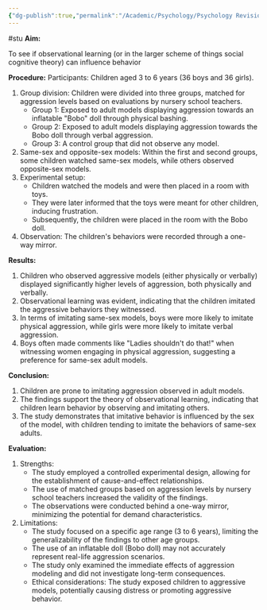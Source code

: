 ```yaml
---
{"dg-publish":true,"permalink":"/Academic/Psychology/Psychology Revision/Study/Bandura et al (1961)/"}
---
```


 #stu 
**Aim:**

To see if observational learning (or in the larger scheme of things social cognitive theory) can influence behavior

**Procedure:**
Participants: Children aged 3 to 6 years (36 boys and 36 girls).
1. Group division: Children were divided into three groups, matched for aggression levels based on evaluations by nursery school teachers.
    - Group 1: Exposed to adult models displaying aggression towards an inflatable "Bobo" doll through physical bashing.
    - Group 2: Exposed to adult models displaying aggression towards the Bobo doll through verbal aggression.
    - Group 3: A control group that did not observe any model.
2. Same-sex and opposite-sex models: Within the first and second groups, some children watched same-sex models, while others observed opposite-sex models.
3. Experimental setup:
    - Children watched the models and were then placed in a room with toys.
    - They were later informed that the toys were meant for other children, inducing frustration.
    - Subsequently, the children were placed in the room with the Bobo doll.
4. Observation: The children's behaviors were recorded through a one-way mirror.

**Results:**

1. Children who observed aggressive models (either physically or verbally) displayed significantly higher levels of aggression, both physically and verbally.
2. Observational learning was evident, indicating that the children imitated the aggressive behaviors they witnessed.
3. In terms of imitating same-sex models, boys were more likely to imitate physical aggression, while girls were more likely to imitate verbal aggression.
4. Boys often made comments like "Ladies shouldn't do that!" when witnessing women engaging in physical aggression, suggesting a preference for same-sex adult models.

**Conclusion:**

1. Children are prone to imitating aggression observed in adult models.
2. The findings support the theory of observational learning, indicating that children learn behavior by observing and imitating others.
3. The study demonstrates that imitative behavior is influenced by the sex of the model, with children tending to imitate the behaviors of same-sex adults.

**Evaluation:**

1. Strengths:
    - The study employed a controlled experimental design, allowing for the establishment of cause-and-effect relationships.
    - The use of matched groups based on aggression levels by nursery school teachers increased the validity of the findings.
    - The observations were conducted behind a one-way mirror, minimizing the potential for demand characteristics.
2. Limitations:
    - The study focused on a specific age range (3 to 6 years), limiting the generalizability of the findings to other age groups.
    - The use of an inflatable doll (Bobo doll) may not accurately represent real-life aggression scenarios.
    - The study only examined the immediate effects of aggression modeling and did not investigate long-term consequences.
    - Ethical considerations: The study exposed children to aggressive models, potentially causing distress or promoting aggressive behavior.